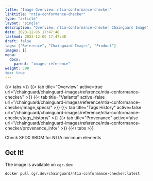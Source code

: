 ```yaml
---
title: "Image Overview: ntia-conformance-checker"
linktitle: "ntia-conformance-checker"
type: "article"
layout: "single"
description: "Overview: ntia-conformance-checker Chainguard Image"
date: 2023-12-06 17:47:48
lastmod: 2023-12-06 17:47:48
draft: false
tags: ["Reference", "Chainguard Images", "Product"]
images: []
menu: 
  docs: 
    parent: "images-reference"
weight: 500
toc: true
---
```


{{< tabs >}}
{{< tab title="Overview" active=true url="/chainguard/chainguard-images/reference/ntia-conformance-checker/" >}}
{{< tab title="Variants" active=false url="/chainguard/chainguard-images/reference/ntia-conformance-checker/image_specs/" >}}
{{< tab title="Tags History" active=false url="/chainguard/chainguard-images/reference/ntia-conformance-checker/tags_history/" >}}
{{< tab title="Provenance" active=false url="/chainguard/chainguard-images/reference/ntia-conformance-checker/provenance_info/" >}}
{{</ tabs >}}



<!--overview:start-->
Check SPDX SBOM for NTIA minimum elements
<!--overview:end-->

<!--getting:start-->
## Get It!
The image is available on `cgr.dev`:

```
docker pull cgr.dev/chainguard/ntia-conformance-checker:latest
```
<!--getting:end-->

<!--body:start-->
<!--body:end-->

